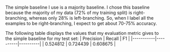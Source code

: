 The simple baseline I use is a majority baseline. I chose this baseline because the majority of my data (72% of my training split) is right-branching, whereas only 28% is left-branching. So, when I label all the examples to be right-branching, I expect to get about 70-75% accuracy.

The following table displays the values that my evaluation metric gives to the simple baseline for my test set:
| Precision | Recall   | F1       |
|-----------|----------|----------|
| 0.524812  | 0.724439 | 0.608675 |
